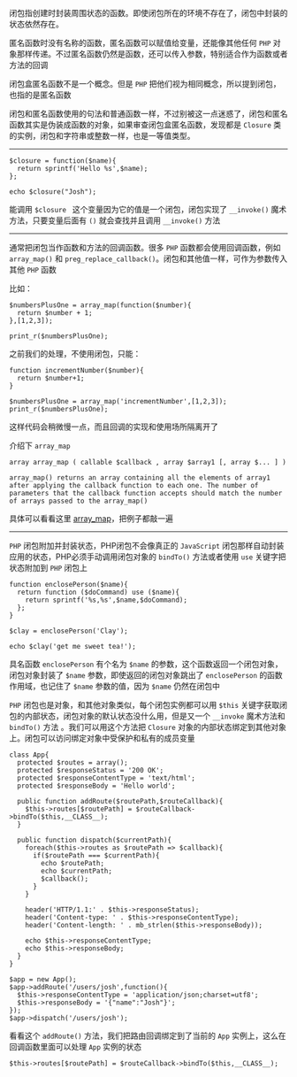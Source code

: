 闭包指创建时封装周围状态的函数。即使闭包所在的环境不存在了，闭包中封装的状态依然存在。

匿名函数时没有名称的函数，匿名函数可以赋值给变量，还能像其他任何 `PHP` 对象那样传递。不过匿名函数仍然是函数，还可以传入参数，特别适合作为函数或者方法的回调

闭包盒匿名函数不是一个概念。但是 `PHP` 把他们视为相同概念，所以提到闭包，也指的是匿名函数

闭包和匿名函数使用的句法和普通函数一样，不过别被这一点迷惑了，闭包和匿名函数其实是伪装成函数的对象，如果审查闭包盒匿名函数，发现都是 `Closure` 类的实例，闭包和字符串或整数一样，也是一等值类型。

---

    $closure = function($name){
      return sprintf('Hello %s',$name);
    };

    echo $closure("Josh");

能调用 `$closure ` 这个变量因为它的值是一个闭包，闭包实现了 `__invoke()` 魔术方法，只要变量后面有 `()` 就会查找并且调用 `__invoke()` 方法

---

通常把闭包当作函数和方法的回调函数。很多 `PHP` 函数都会使用回调函数，例如 `array_map()` 和 `preg_replace_callback()`。闭包和其他值一样，可作为参数传入其他 `PHP` 函数

比如： 

    $numbersPlusOne = array_map(function($number){
      return $number + 1;
    },[1,2,3]);

    print_r($numbersPlusOne);

之前我们的处理，不使用闭包，只能：

    function incrementNumber($number){
      return $number+1;
    }

    $numbersPlusOne = array_map('incrementNumber',[1,2,3]);
    print_r($numbersPlusOne);

这样代码会稍微慢一点，而且回调的实现和使用场所隔离开了

介绍下 `array_map`

    array array_map ( callable $callback , array $array1 [, array $... ] )

    array_map() returns an array containing all the elements of array1 after applying the callback function to each one. The number of parameters that the callback function accepts should match the number of arrays passed to the array_map()

具体可以看看这里 [array_map](http://php.net/manual/en/function.array-map.php)，把例子都敲一遍

---

`PHP` 闭包附加并封装状态，PHP闭包不会像真正的 `JavaScript` 闭包那样自动封装应用的状态，PHP必须手动调用闭包对象的 `bindTo()` 方法或者使用 `use` 关键字把状态附加到 `PHP` 闭包上

    function enclosePerson($name){
      return function ($doCommand) use ($name){
        return sprintf('%s,%s',$name,$doCommand);
      };
    }

    $clay = enclosePerson('Clay');

    echo $clay('get me sweet tea!');

具名函数 `enclosePerson` 有个名为 `$name` 的参数，这个函数返回一个闭包对象，闭包对象封装了 `$name` 参数，即使返回的闭包对象跳出了 `enclosePerson` 的函数作用域，也记住了 `$name` 参数的值，因为 `$name` 仍然在闭包中

`PHP` 闭包也是对象，和其他对象类似，每个闭包实例都可以用 `$this` 关键字获取闭包的内部状态，闭包对象的默认状态没什么用，但是又一个 `__invoke` 魔术方法和 `bindTo()` 方法 。我们可以用这个方法把 `Closure` 对象的内部状态绑定到其他对象上。闭包可以访问绑定对象中受保护和私有的成员变量

    class App{
      protected $routes = array();
      protected $responseStatus = '200 OK';
      protected $responseContentType = 'text/html';
      protected $responseBody = 'Hello world';

      public function addRoute($routePath,$routeCallback){
        $this->routes[$routePath] = $routeCallback->bindTo($this,__CLASS__);
      }

      public function dispatch($currentPath){
        foreach($this->routes as $routePath => $callback){
          if($routePath === $currentPath){
            echo $routePath;
            echo $currentPath;
            $callback();
          }
        }

        header('HTTP/1.1:' . $this->responseStatus);
        header('Content-type: ' . $this->responseContentType);
        header('Content-length: ' . mb_strlen($this->responseBody));

        echo $this->responseContentType;
        echo $this->responseBody;
      }
    }

    $app = new App();
    $app->addRoute('/users/josh',function(){
      $this->responseContentType = 'application/json;charset=utf8';
      $this->responseBody = '{"name":"Josh"}';
    });
    $app->dispatch('/users/josh');

看看这个 `addRoute()` 方法，我们把路由回调绑定到了当前的 `App` 实例上，这么在回调函数里面可以处理 `App` 实例的状态

    $this->routes[$routePath] = $routeCallback->bindTo($this,__CLASS__);
